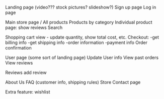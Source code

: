 Landing page (video??? stock pictures? slideshow?)
Sign up page
Log in page

Main store page / All products
Products by category
Individual product page: show reviews
Search

Shopping cart view - update quantity, show total cost, etc.
Checkout: 
  -get billing info
  -get shipping info
  -order information
  -payment info
Order confirmation

User page (some sort of landing page)
Update User info
View past orders
View reviews

Reviews
add review

About Us
FAQ (customer info, shipping rules)
Store Contact page

Extra feature: wishlist


